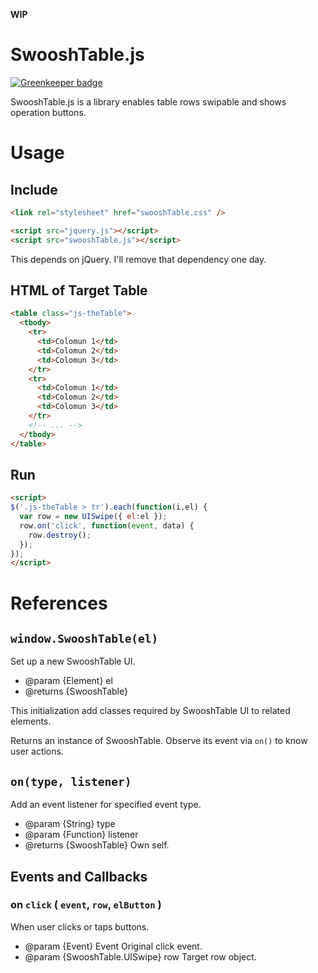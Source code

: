 **WIP**

# SwooshTable.js

[![Greenkeeper badge](https://badges.greenkeeper.io/ginpei/swooshTable.js.svg)](https://greenkeeper.io/)

SwooshTable.js is a library enables table rows swipable and shows operation buttons.

# Usage

## Include

```html
<link rel="stylesheet" href="swooshTable.css" />

<script src="jquery.js"></script>
<script src="swooshTable.js"></script>
```

This depends on jQuery.
I'll remove that dependency one day.

## HTML of Target Table

```html
<table class="js-theTable">
  <tbody>
    <tr>
      <td>Colomun 1</td>
      <td>Colomun 2</td>
      <td>Colomun 3</td>
    </tr>
    <tr>
      <td>Colomun 1</td>
      <td>Colomun 2</td>
      <td>Colomun 3</td>
    </tr>
    <!-- ... -->
  </tbody>
</table>
```

## Run

```html
<script>
$('.js-theTable > tr').each(function(i,el) {
  var row = new UISwipe({ el:el });
  row.on('click', function(event, data) {
    row.destroy();
  });
});
</script>
```

# References

## `window.SwooshTable(el)`

Set up a new SwooshTable UI.

* @param {Element} el
* @returns {SwooshTable}

This initialization add classes required by SwooshTable UI to related elements.

Returns an instance of SwooshTable.
Observe its event via `on()` to know user actions.

## `on(type, listener)`

Add an event listener for specified event type.

* @param {String} type
* @param {Function} listener
* @returns {SwooshTable} Own self.

## Events and Callbacks

### on `click` ( `event`, `row`, `elButton` )

When user clicks or taps buttons.

* @param {Event} Event Original click event.
* @param {SwooshTable.UISwipe} row Target row object.
